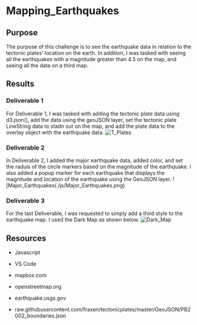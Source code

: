 # Mapping_Earthquakes

## Purpose
The purpose of this challenge is to see the earthquake data in relation to the tectonic plates' location on the earth. In addition, I was tasked with seeing all the earthquakes with a magnitude greater than 4.5 on the map, and seeing all the data on a third map.

## Results
### Deliverable 1
For Deliverable 1, I was tasked with adding the tectonic plate data using d3.json(), add the data using the geoJSON layer, set the tectonic plate LineString data to stadn out on the map, and add the plate data to the overlay object with the earthquake data.
![T_Plates](./js/T_Plates.png)

### Deliverable 2
In Deliverable 2, I added the major earthquake data, added color, and set the raduis of the circle markers based on the magnitude of the earthquake. I also added a popup marker for each earthquake that displays the magnitude and location of the earthquake using the GeoJSON layer.
![Major_Earthquakes(./js/Major_Earthquakes.png)

### Deliverable 3
For the last Deliverable, I was requested to simply add a third style to the earthquake map. I used the Dark Map as shown below.
![Dark_Map](./js/Dark_Map.png)

## Resources
- Javascript

- VS Code

- mapbox.com

- openstreetmap.org

- earthquake.usgs.gov

- raw.githubusercontent.com/fraxen/tectonicplates/master/GeoJSON/PB2002_boundaries.json


